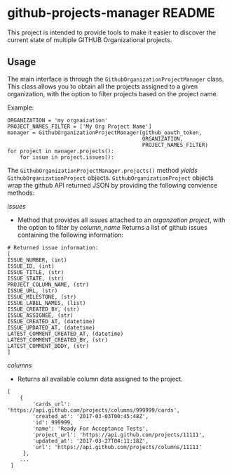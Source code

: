 # github-projects-manager README

This project is intended to provide tools to make it easier to discover the current state of multiple GITHUB Organizational projects.

## Usage

The main interface is through the `GithubOrganizationProjectManager` class.
This class allows you to obtain all the projects assigned to a given organization, with the option to filter projects based on the project name.


Example:
```
ORGANIZATION = 'my orgnaization'
PROJECT_NAMES_FILTER = ['My Org Project Name']
manager = GithubOrganizationProjectManager(github_oauth_token,
                                           ORGANIZATION,
                                           PROJECT_NAMES_FILTER)
for project in manager.projects():
    for issue in project.issues():
```

The `GithubOrganizationProjectManager.projects()` method *yields* `GithubOrganizationProject` objects.
`GithubOrganizationProject` objects wrap the github API returned JSON by providing the following convience methods:

*issues*

- Method that provides all issues attached to an *organzation project*, with the option to filter by *column_name*
    Returns a list of github issues containing the following information:


```
# Returned issue information:
[
ISSUE_NUMBER, (int)
ISSUE_ID, (int)
ISSUE_TITLE, (str)
ISSUE_STATE, (str)
PROJECT_COLUMN_NAME, (str)
ISSUE_URL, (str)
ISSUE_MILESTONE, (str)
ISSUE_LABEL_NAMES, (list)
ISSUE_CREATED_BY, (str)
ISSUE_ASSIGNEE, (str)
ISSUE_CREATED_AT, (datetime)
ISSUE_UPDATED_AT, (datetime)
LATEST_COMMENT_CREATED_AT, (datetime)
LATEST_COMMENT_CREATED_BY, (str)
LATEST_COMMENT_BODY, (str)
]
```

*columns*

- Returns all available column data assigned to the project.
```
[
    {
        'cards_url': 'https://api.github.com/projects/columns/999999/cards',
        'created_at': '2017-03-03T00:45:48Z',
        'id': 999999,
        'name': 'Ready For Acceptance Tests',
        'project_url': 'https://api.github.com/projects/11111',
        'updated_at': '2017-03-27T04:11:18Z',
        'url': 'https://api.github.com/projects/columns/11111'
     },
    ...     
 ]
```
